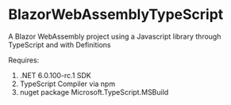 # BlazorWebAssemblyTypeScript
A Blazor WebAssembly project using a Javascript library through TypeScript and with Definitions

Requires:
1. .NET 6.0.100-rc.1 SDK
2. TypeScript Compiler via npm
3. nuget package Microsoft.TypeScript.MSBuild